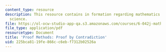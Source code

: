 ```yaml
---
content_type: resource
description: This resource contains in formation regarding mathematics for computer
  science.
file: https://ol-ocw-studio-app-qa.s3.amazonaws.com/courses/6-042j-mathematics-for-computer-science-spring-2015/225bca8119fe866cc6ebf7312b02526a_MIT6_042JS16_ProofContrad.pdf
file_type: application/pdf
resourcetype: Document
title: 'Proof Methods: Proof by Contradiction'
uid: 225bca81-19fe-866c-c6eb-f7312b02526a
---
```

